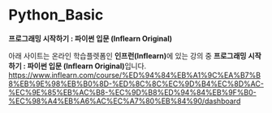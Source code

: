 # Python_Basic
<strong>프로그래밍 시작하기 : 파이썬 입문 (Inflearn Original)</strong>

아래 사이트는 온라인 학습플렛폼인 <strong>인프런(Inflearn)</strong>에 있는 강의 중 <strong>프로그래밍 시작하기 : 파이썬 입문 (Inflearn Original)</strong>입니다.
https://www.inflearn.com/course/%ED%94%84%EB%A1%9C%EA%B7%B8%EB%9E%98%EB%B0%8D-%ED%8C%8C%EC%9D%B4%EC%8D%AC-%EC%9E%85%EB%AC%B8-%EC%9D%B8%ED%94%84%EB%9F%B0-%EC%98%A4%EB%A6%AC%EC%A7%80%EB%84%90/dashboard
